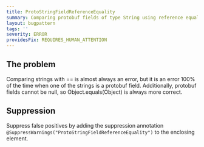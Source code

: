 ```yaml
---
title: ProtoStringFieldReferenceEquality
summary: Comparing protobuf fields of type String using reference equality
layout: bugpattern
tags: ''
severity: ERROR
providesFix: REQUIRES_HUMAN_ATTENTION
---
```


<!--
*** AUTO-GENERATED, DO NOT MODIFY ***
To make changes, edit the @BugPattern annotation or the explanation in docs/bugpattern.
-->

## The problem
Comparing strings with == is almost always an error, but it is an error 100% of the time when one of the strings is a protobuf field.  Additionally, protobuf fields cannot be null, so Object.equals(Object) is always more correct.

## Suppression
Suppress false positives by adding the suppression annotation `@SuppressWarnings("ProtoStringFieldReferenceEquality")` to the enclosing element.
